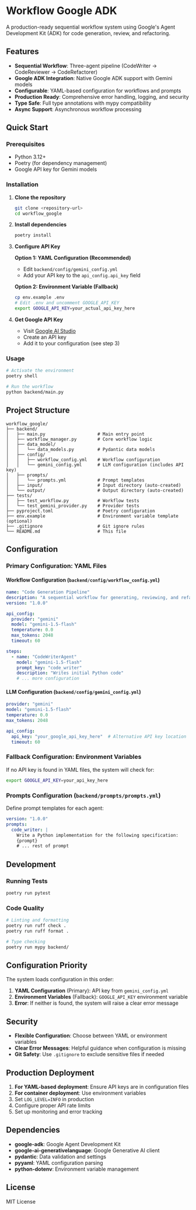 # Workflow Google ADK

A production-ready sequential workflow system using Google's Agent Development Kit (ADK) for code generation, review, and refactoring.

## Features

- **Sequential Workflow**: Three-agent pipeline (CodeWriter → CodeReviewer → CodeRefactorer)
- **Google ADK Integration**: Native Google ADK support with Gemini models
- **Configurable**: YAML-based configuration for workflows and prompts
- **Production Ready**: Comprehensive error handling, logging, and security
- **Type Safe**: Full type annotations with mypy compatibility
- **Async Support**: Asynchronous workflow processing

## Quick Start

### Prerequisites

- Python 3.12+
- Poetry (for dependency management)
- Google API key for Gemini models

### Installation

1. **Clone the repository**
   ```bash
   git clone <repository-url>
   cd workflow_google
   ```

2. **Install dependencies**
   ```bash
   poetry install
   ```

3. **Configure API Key**
   
   **Option 1: YAML Configuration (Recommended)**
   - Edit `backend/config/gemini_config.yml`
   - Add your API key to the `api_config.api_key` field

   **Option 2: Environment Variable (Fallback)**
   ```bash
   cp env.example .env
   # Edit .env and uncomment GOOGLE_API_KEY
   export GOOGLE_API_KEY=your_actual_api_key_here
   ```

4. **Get Google API Key**
   - Visit [Google AI Studio](https://ai.google.dev/)
   - Create an API key
   - Add it to your configuration (see step 3)

### Usage

```bash
# Activate the environment
poetry shell

# Run the workflow
python backend/main.py
```

## Project Structure

```
workflow_google/
├── backend/
│   ├── main.py                    # Main entry point
│   ├── workflow_manager.py        # Core workflow logic
│   ├── data_model/
│   │   └── data_models.py         # Pydantic data models
│   ├── config/
│   │   ├── workflow_config.yml    # Workflow configuration
│   │   └── gemini_config.yml      # LLM configuration (includes API key)
│   ├── prompts/
│   │   └── prompts.yml            # Prompt templates
│   ├── input/                     # Input directory (auto-created)
│   └── output/                    # Output directory (auto-created)
├── tests/
│   ├── test_workflow.py           # Workflow tests
│   └── test_gemini_provider.py    # Provider tests
├── pyproject.toml                 # Poetry configuration
├── env.example                    # Environment variable template (optional)
├── .gitignore                     # Git ignore rules
└── README.md                      # This file
```

## Configuration

### Primary Configuration: YAML Files

#### Workflow Configuration (`backend/config/workflow_config.yml`)

```yaml
name: "Code Generation Pipeline"
description: "A sequential workflow for generating, reviewing, and refactoring code"
version: "1.0.0"

api_config:
  provider: "gemini"
  model: "gemini-1.5-flash"
  temperature: 0.0
  max_tokens: 2048
  timeout: 60

steps:
  - name: "CodeWriterAgent"
    model: "gemini-1.5-flash"
    prompt_key: "code_writer"
    description: "Writes initial Python code"
    # ... more configuration
```

#### LLM Configuration (`backend/config/gemini_config.yml`)

```yaml
provider: "gemini"
model: "gemini-1.5-flash"
temperature: 0.0
max_tokens: 2048

api_config:
  api_key: "your_google_api_key_here"  # Alternative API key location
  timeout: 60
```

### Fallback Configuration: Environment Variables

If no API key is found in YAML files, the system will check for:
```bash
export GOOGLE_API_KEY=your_api_key_here
```

### Prompts Configuration (`backend/prompts/prompts.yml`)

Define prompt templates for each agent:

```yaml
version: "1.0.0"
prompts:
  code_writer: |
    Write a Python implementation for the following specification:
    {prompt}
    # ... rest of prompt
```

## Development

### Running Tests

```bash
poetry run pytest
```

### Code Quality

```bash
# Linting and formatting
poetry run ruff check .
poetry run ruff format .

# Type checking
poetry run mypy backend/
```

## Configuration Priority

The system loads configuration in this order:

1. **YAML Configuration** (Primary): API key from `gemini_config.yml`
2. **Environment Variables** (Fallback): `GOOGLE_API_KEY` environment variable
3. **Error**: If neither is found, the system will raise a clear error message

## Security

- **Flexible Configuration**: Choose between YAML or environment variables
- **Clear Error Messages**: Helpful guidance when configuration is missing
- **Git Safety**: Use `.gitignore` to exclude sensitive files if needed

## Production Deployment

1. **For YAML-based deployment**: Ensure API keys are in configuration files
2. **For container deployment**: Use environment variables
3. Set `LOG_LEVEL=INFO` in production
4. Configure proper API rate limits
5. Set up monitoring and error tracking

## Dependencies

- **google-adk**: Google Agent Development Kit
- **google-ai-generativelanguage**: Google Generative AI client
- **pydantic**: Data validation and settings
- **pyyaml**: YAML configuration parsing
- **python-dotenv**: Environment variable management

## License

MIT License 